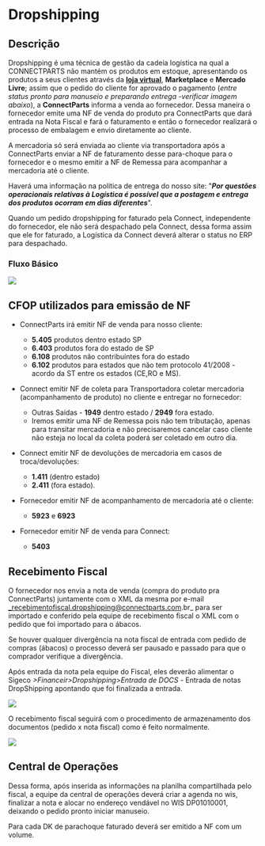 # Dropshipping

## Descrição

Dropshipping é uma técnica de gestão da cadeia logística na qual a CONNECTPARTS não mantém os produtos em estoque, apresentando os produtos a seus clientes através da **[loja virtual](http://www.connectparts.com.br/)**, **Marketplace** e **Mercado Livre**; assim que o pedido do cliente for aprovado o pagamento (_entre status pronto para manuseio e preparando entrega -verificar imagem abaixo_), a **ConnectParts** informa a venda ao fornecedor. Dessa maneira o fornecedor emite uma NF de venda do produto pra ConnectParts que dará entrada na Nota Fiscal e fará o faturamento e então o fornecedor realizará o processo de embalagem e envio diretamente ao cliente. 

A mercadoria só será enviada ao cliente via transportadora após a ConnectParts enviar a NF de faturamento desse para-choque para o fornecedor e o mesmo emitir a NF de Remessa para acompanhar a mercadoria até o cliente.

Haverá uma informação na política de entrega do nosso site: "**_Por questões operacionais relativas à Logística é possível que a postagem e entrega dos produtos ocorram em dias diferentes_**".

Quando um pedido dropshipping for faturado pela Connect, independente do fornecedor, ele não será despachado pela Connect, dessa forma assim que ele for  faturado, a Logística da Connect deverá alterar o status no ERP para despachado.

### Fluxo Básico

<!--![Fluxo Basico](/assets/FluxoBásico.png)-->
![](http://developers.connectparts.com.br/imagens/FluxoBásicoNew.png)




## CFOP utilizados para emissão de NF

* ConnectParts irá emitir NF de venda para nosso cliente: 
    * **5.405** produtos dentro estado SP 
    * **6.403** produtos fora do estado de SP 
    * **6.108** produtos não contribuintes fora do estado 
    * **6.102** produtos para estados que não tem protocolo 41/2008 - acordo da ST entre os estados (CE,RO e MS).
    

* Connect emitir NF de coleta para Transportadora coletar mercadoria (acompanhamento de produto) no cliente e entregar no fornecedor: 
    * Outras Saídas - **1949** dentro estado / **2949** fora estado.
    * Iremos emitir uma NF de Remessa pois não tem tributação, apenas para transitar mercadoria e não precisaremos cancelar caso cliente não esteja no local da coleta poderá ser coletado em outro dia.
    

* Connect emitir NF de devoluções de mercadoria em casos de troca/devoluções: 
    * **1.411** (dentro estado) 
    * **2.411** (fora estado).
    

* Fornecedor emitir NF de acompanhamento de mercadoria até o cliente: 
    * **5923** e **6923**
    

* Fornecedor emitir NF de venda para Connect: 
    * **5403**
    
## Recebimento Fiscal

O fornecedor nos envia a nota de venda (compra do produto pra ConnectParts) juntamente com o XML da mesma por e-mail _recebimentofiscal.dropshipping@connectparts.com.br_ para ser importado e conferido pela equipe de recebimento fiscal o XML com o pedido que foi importado para o ábacos.
 

Se houver qualquer divergência na nota fiscal de entrada com pedido de compras (ábacos) o processo deverá ser pausado e passado para que o comprador verifique a divergência.

Após entrada da nota pela equipe do Fiscal, eles deverão alimentar o Sigeco _>Financeir>Dropshipping>Entrada de DOCS_ - Entrada de notas DropShipping apontando que foi finalizada a entrada.

![](http://developers.connectparts.com.br/imagens/descricao01.png)

O recebimento fiscal seguirá com o procedimento de armazenamento dos documentos (pedido x nota fiscal) como é feito normalmente.

![](http://developers.connectparts.com.br/imagens/descricao02.png)

## Central de Operações

Dessa forma, após inserida as informações na planilha compartilhada pelo fiscal, a equipe da central de operações deverá criar a agenda no wis, finalizar a nota e alocar no endereço vendável no WIS DP01010001, deixando o pedido pronto iniciar manuseio.

Para cada DK de parachoque faturado deverá ser emitido a NF com um volume.







